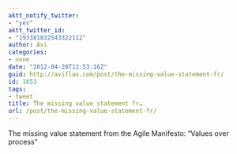 ```yaml
---
aktt_notify_twitter:
- "yes"
aktt_twitter_id:
- "193381832543322112"
author: Avi
categories:
- none
date: "2012-04-20T12:53:16Z"
guid: http://aviflax.com/post/the-missing-value-statement-fr/
id: 1853
tags:
- tweet
title: The missing value statement fr…
url: /post/the-missing-value-statement-fr/
---
```

The missing value statement from the Agile Manifesto: “Values over process”